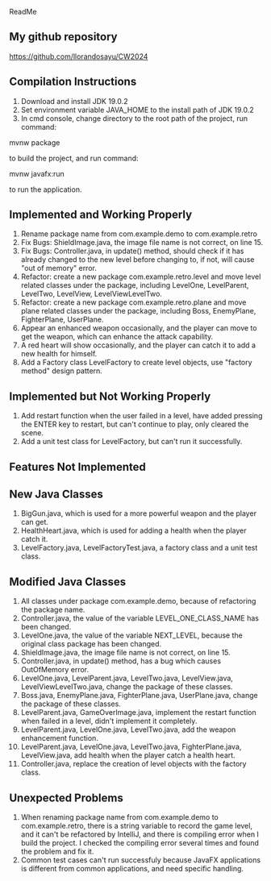 ReadMe

## My github repository

https://github.com/llorandosayu/CW2024

## Compilation Instructions

1. Download and install JDK 19.0.2
2. Set environment variable JAVA_HOME to the install path of JDK 19.0.2
3. In cmd console, change directory to the root path of the project, run command: 

mvnw package 

to build the project, and run command:

mvnw javafx:run

to run the application.


## Implemented and Working Properly

1. Rename package name from com.example.demo to com.example.retro
2. Fix Bugs: ShieldImage.java, the image file name is not correct, on line 15.
3. Fix Bugs: Controller.java, in update() method, should check if it has already changed to the new level before changing to, if not, will cause "out of memory" error.
4. Refactor: create a new package com.example.retro.level and move level related classes under the package, including LevelOne, LevelParent, LevelTwo, LevelView, LevelViewLevelTwo.
5. Refactor: create a new package com.example.retro.plane and move plane related classes under the package, including Boss, EnemyPlane, FighterPlane, UserPlane.
6. Appear an enhanced weapon occasionally, and the player can move to get the weapon, which can enhance the attack capability.
7. A red heart will show occasionally, and the player can catch it to add a new health for himself.
8. Add a Factory class LevelFactory to create level objects, use "factory method" design pattern.



## Implemented but Not Working Properly

1. Add restart function when the user failed in a level, have added  pressing the ENTER key to restart, but can't continue to play, only cleared the scene.
2. Add a unit test class for LevelFactory, but can't run it successfully.


## Features Not Implemented



## New Java Classes

1. BigGun.java, which is used for a more powerful weapon and the player can get.
2. HealthHeart.java, which is used for adding a health when the player catch it.
3. LevelFactory.java, LevelFactoryTest.java, a factory class and a unit test class.


## Modified Java Classes

1. All classes under package com.example.demo, because of refactoring the package name.
2. Controller.java, the value of the variable LEVEL_ONE_CLASS_NAME has been changed.
3. LevelOne.java, the value of the variable NEXT_LEVEL, because the original class package has been changed.
4. ShieldImage.java, the image file name is not correct, on line 15.
5. Controller.java, in update() method, has a bug which causes OutOfMemory error.
6. LevelOne.java, LevelParent.java, LevelTwo.java, LevelView.java, LevelViewLevelTwo.java, change the package of these classes.
7. Boss.java, EnemyPlane.java, FighterPlane.java, UserPlane.java, change the package of these classes.
8. LevelParent.java, GameOverImage.java, implement the restart function when failed in a level, didn't implement it completely.
9. LevelParent.java, LevelOne.java, LevelTwo.java, add the weapon enhancement function.
10. LevelParent.java, LevelOne.java, LevelTwo.java, FighterPlane.java, LevelView.java, add health when the player catch a health heart.
11. Controller.java, replace the creation of level objects with the factory class.


## Unexpected Problems

1. When renaming package name from com.example.demo to com.example.retro, there is a string variable to record the game level, and it can't be refactored by IntelliJ, 
   and there is compiling error when I build the project. I checked the compiling error several times and found the problem and fix it.
2. Common test cases can't run successfuly because JavaFX applications is different from common applications, and need specific handling.
   





